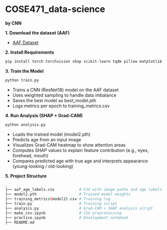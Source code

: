 # COSE471_data-science


**by CNN**

**1. Download the dataset (AAF)**
- [AAF Dataset](https://github.com/amineHorseman/AAF-dataset)

**2. Install Requirements**
```bash
pip install torch torchvision shap scikit-learn tqdm pillow matplotlib numpy pandas opencv-python
```

**3. Train the Model**
```bash
python train.py
```
- Trains a CNN (ResNet18) model on the AAF dataset
- Uses weighted sampling to handle data imbalance
- Saves the best model as best_model.pth
- Logs metrics per epoch to training_metrics.csv

**4. Run Analysis (SHAP + Grad-CAM)**
```bash
python analysis.py
```
- Loads the trained model (model2.pth)
- Predicts age from an input image
- Visualizes Grad-CAM heatmap to show attention areas
- Computes SHAP values to explain feature contribution (e.g., eyes, forehead, mouth)
- Compares predicted age with true age and interprets appearance (young-looking / old-looking)

**5. Project Structure**
```bash
.
├── aaf_age_labels.csv           # CSV with image paths and age labels
├── model2.pth                   # Trained model weights
├── training_metrics(model2).csv # Training log
├── train.py                     # Training script
├── analysis.py                  # Grad-CAM + SHAP analysis script
├── make_csv.ipynb               # CSV preprocessing
├── practice.ipynb               # Development notebook
├── README.md
```
